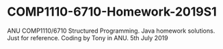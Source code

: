 # COMP1110-6710-Homework-2019S1
ANU COMP1110/6710 Structured Programming.
Java homework solutions.
Just for reference.
Coding by Tony in ANU.
5th July 2019
